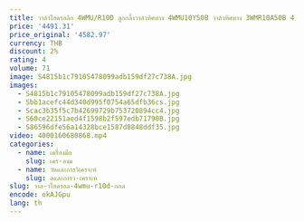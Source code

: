 ```yaml
---
title: วาล์วไฮดรอลิก 4WMU/R10D ลูกกลิ้งวาล์วทิศทาง 4WMU10Y50B วาล์วทิศทาง 3WMR10A50B 4WMU10Y
price: '4491.31'
price_original: '4582.97'
currency: THB
discount: 2%
rating: 4
volume: 71
image: S4815b1c79105478099adb159df27c738A.jpg
images:
  - S4815b1c79105478099adb159df27c738A.jpg
  - Sbb1acefc44d340d995f0754a65dfb36cs.jpg
  - Scac3b35f5c7b42699729b753720894cc4.jpg
  - S60ce22151aed4f1598b2f597edb71790B.jpg
  - S86596dfe56a14328bce1587d8848ddf35.jpg
video: 4000160680868.mp4
categories:
  - name: เครื่องมือ
    slug: เคร-องม
  - name: วัดและการวิเคราะห์
    slug: ดและการว-เคราะห
slug: วาล-วไฮดรอล-4wmu-r10d-กกล
encode: okAJGpu
lang: th
---
```

  